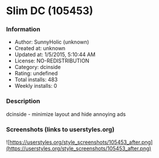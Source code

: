 # Slim DC (105453)

### Information
- Author: SunnyHolic (unknown)
- Created at: unknown
- Updated at: 1/5/2015, 5:10:44 AM
- License: NO-REDISTRIBUTION
- Category: dcinside
- Rating: undefined
- Total installs: 483
- Weekly installs: 0


### Description
dcinside - minimize layout and hide annoying ads


### Screenshots (links to userstyles.org)
![https://userstyles.org/style_screenshots/105453_after.png](https://userstyles.org/style_screenshots/105453_after.png)



